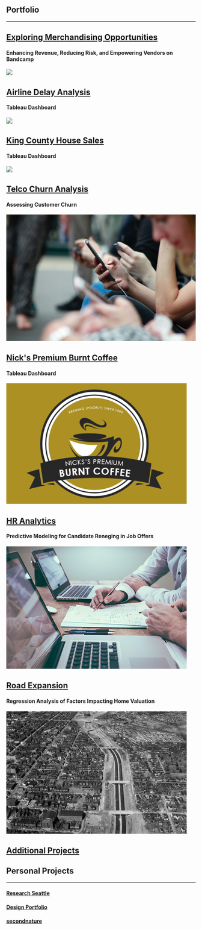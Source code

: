 ## Portfolio

---

<!-- ### Category Name 1  -->

## [Exploring Merchandising Opportunities](https://nbcarroll.github.io/RevenueComparison/index.html)
#### Enhancing Revenue, Reducing Risk, and Empowering Vendors on Bandcamp
<img src="mick-haupt-_kXXlLPnKEc-unsplash.jpg" style="width: auto; height: auto">

## [Airline Delay Analysis](https://nbcarroll.github.io/airline_delay_analysis/index.html)
#### Tableau Dashboard
<img src="images/bao-menglong--FhoJYnw-cg-unsplash.jpg" style="width: auto; height: auto">

## [King County House Sales](https://public.tableau.com/app/profile/nbcarr0ll/viz/KingCountyDashboard_16956716446600/DashboardKingCountyHouseSales)
#### Tableau Dashboard 
<img src="luca-micheli-RpvC77-exG0-unsplash.jpg" style="width: auto; height: auto">

## [Telco Churn Analysis](https://nbcarroll.github.io/churn_analysis/churn_analysis.html)
#### Assessing Customer Churn
<img src="churn_analysis/robin-worrall-FPt10LXK0cg-unsplash.jpg" style="width: auto; height: auto" alt="Burnt Coffee">

## [Nick's Premium Burnt Coffee](https://public.tableau.com/views/NicksBurntCoffeeDashboard/MainDashboard?:language=en-US&publish=yes&:display_count=n&:origin=viz_share_link)
#### Tableau Dashboard 
<img src="https://raw.githubusercontent.com/nbcarroll/nbcarroll.github.io/master/burnt_coffee_dashboard_preview.jpg"  style="width: auto; height: auto" alt="Burnt Coffee">

## [HR Analytics](https://nbcarroll.github.io/Scalene_Works/index.html)
#### Predictive Modeling for Candidate Reneging in Job Offers
<img src="https://github.com/nbcarroll/nbcarroll.github.io/blob/master/Scalene_Works/scott-graham-5fNmWej4tAA-unsplash.jpg?raw=true"  style="width: auto; height: auto"  alt="HR Image">

## [Road Expansion](https://nbcarroll.github.io/SpringbankDrive/index.html)
#### Regression Analysis of Factors Impacting Home Valuation 
<img src="https://raw.githubusercontent.com/nbcarroll/nbcarroll.github.io/master/SpringbankDrive/Construction_of_Interstate_95%2C_downtown_Richmond_(2899336022).jpg"  style="width: auto; height: auto" alt="Construction of Interstate 95, downtown Richmond">

## [Additional Projects](https://github.com/nbcarroll/Projects)

## Personal Projects

---

#### [Research Seattle](https://researchseattle.com/)
#### [Design Portfolio](https://nbcdesign.tumblr.com/)
#### [secondnature](https://secondnatureseattle.com)

<!-- <p style="font-size:11px">Page template forked from <a href="https://github.com/evanca/quick-portfolio">evanca</a></p>
<!-- Remove above link if you don't want to attibute -->

<!-- If I want to later have different project sections just use varying # for Markdown -->
